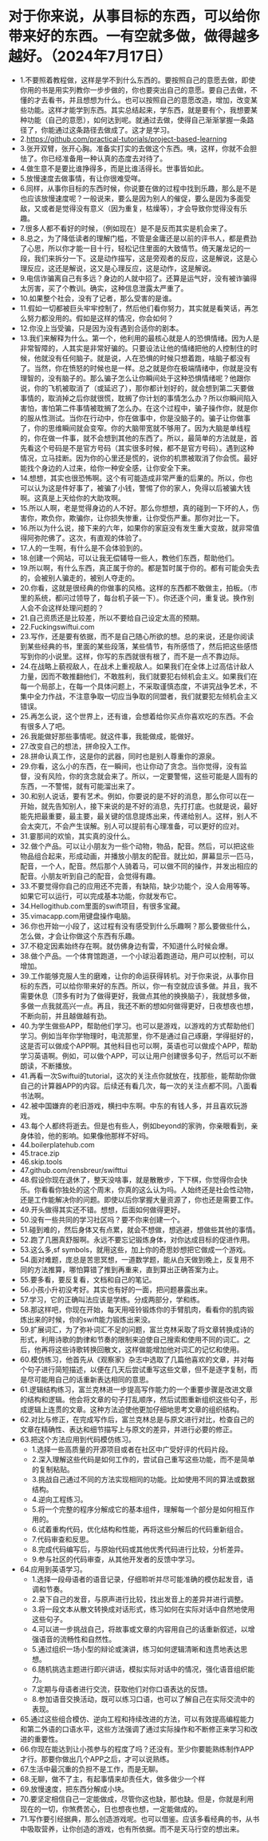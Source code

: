 # 对于你来说，从事目标的东西，可以给你带来好的东西。一有空就多做，做得越多越好。（2024年7月17日） 

- 1.不要照着教程做，这样是学不到什么东西的。要按照自己的意愿去做，即使你用的书是用实列教你一步步做的，你也要突出自己的意愿。要自己去做，不懂的才去看书，并且想想为什么。也可以按照自己的意愿改造，增加，改变某些功能。这样才能学到东西。其实总结起来，学东西，就是要有个，我想要某种功能（自己的意愿），如何达到呢。就通过去做，使得自己渐渐掌握一条路径了，你能通过这条路径去做成了。这才是学习。
- 2.https://github.com/practical-tutorials/project-based-learning
- 3.张开双臂，张开心胸。准备实打实的去做这个东西。咦，这样，你就不会胆怯了。你已经准备用一种认真的态度去对待了。
- 4.做生意不是要比谁挣得多，而是比谁活得长。世事皆如此。
- 5.放慢速度去做事情，有让你很难受咩。
- 6.同样，从事你目标的东西时候，你说要在做的过程中找到乐趣，那么是不是也应该放慢速度呢？一般说来，要么是因为别人的催促，要么是因为多面受敌，又或者是觉得没有意义（因为重复，枯燥等），才会导致你觉得没有乐趣。
- 7.很多人都不看好的时候，（例如现在）是不是反而其实是机会来了。
- 8.总之，为了降低读者的理解门槛，不管是金庸还是以前的评书人，都是费劲了心思，所以你才能一目十行，轻松记住里面的大致情节。倚天屠龙记的一段，我们来拆分一下。这是动作描写，这是旁观者的反应，这是解说，这是心理反应，这还是解说，这又是心理反应，这是动作，这是解说。
- 9.电信诈骗离自己有多远？身边的人就中招了。还算是运气好，没有被诈骗得太厉害，买了个教训。确实，这种信息泄露太严重了。
- 10.如果整个社会，没有了记者，那么受害的是谁。
- 11.假如一切都被巨头牢牢控制了，然后他们看你努力，其实就是看笑话，再怎么努力都没用的。假如是这样的情况，你会如何？
- 12.你没上当受骗，只是因为没有遇到合适你的剧本。
- 13.我们来解释为什么。第一个，他利用的最核心就是人的恐惧情绪。因为人是非常智障的，人其实是非常好骗的。只要设法让他的情绪把他的人控制住的时候，他就没有任何脑子。就是说，人在恐惧的时候只想着跑，啥脑子都没有了。当然，你在愤怒的时候也是一样。总之就是你在极端情绪中，你就是没有理智的，没有脑子的。那么骗子怎么让你瞬间处于这种恐惧情绪呢？他跟你说，你的飞机被取消了（或延迟了），那你都计划好的，就会想到第二天要做事情的，取消掉之后你就很慌，耽搁了你计划的事情怎么办？所以你瞬间陷入害怕，害怕第二件事情被耽搁了怎么办。在这个过程中，骗子操作你，就是你的服从性测试。当你在行动中，你在做事中，你是没脑子的。骗子让你做事了，你的思维瞬间就会变窄。你的大脑带宽就不够用了。因为大脑是单线程的，你在做一件事，就不会想到其他的东西了。所以，最简单的方法就是，首先看这个号码是不是官方号码（其实很多时候，都不是官方号码）。遇到这种情况，立马挂断。因为你的心里还是慌的，说你的机票被取消了你会慌。最好能找个身边的人过来，给你一种安全感，让你安全下来。
- 14.想想，其实也很恐怖啊。这个有可能造成非常严重的后果的。所以，你也可以认为这是件好事了，被骗了小钱，警惕了你的家人，免得以后被骗大钱啊。这真是上天给你的大助攻啊。
- 15.所以人啊，老是觉得身边的人不好。那么你想想，真的碰到一下坏的人，伤害你，欺负你，欺骗你，让你损失惨重，让你受伤严重。那你对比一下。
- 16.所以为什么说，接下来的六年，如果你的家庭没有发生重大变故，就非常值得阿弥陀佛了。这次，有直观的体验了。
- 17.人的一生啊，有什么是不会体验到的。
- 18.创建一个网站，可以让我无偿辅导一些人，教他们东西，帮助他们。
- 19.所以啊，有什么东西，真正属于你的。都是暂时属于你的。都有可能会失去的，会被别人骗走的，被别人夺走的。
- 20.你看，这就是很经典的你做事的风格。这样的东西都不敢做主，拍板。（市里的系统，都问过领导了，每台机子装一下）。你还逐个问，重复说。换作别人会不会这样处理问题的？
- 21.自己资质还是比较差，所以不要给自己设定太高的预期。
- 22.Fuckingswiftui.com
- 23.写作，还是要有依据，而不是自己随心所欲的想。总的来说，还是你阅读到某些经典的书，里面的某些段落，某些情节，有所感悟了，然后把这些感悟写到你的小说里。这样，你写的东西就很有根了，而不是一点不靠边际。
- 24.在战略上藐视敌人，在战术上重视敌人。如果我们在全体上过高估计敌人力量，因而不敢推翻他们，不敢胜利，我们就要犯右倾机会主义。如果我们在每一个局部上，在每一个具体问题上，不采取谨慎态度，不讲究战争艺术，不集中全力作战，不注意争取一切应当争取的同盟者，我们就要犯左倾机会主义错误。
- 25.再怎么说，这个世界上，还有谁，会想着给你买点你喜欢吃的东西。不会有很多人了吧。
- 26.我能做好那些事情呢。就这件事，我能做成，能做好。
- 27.改变自己的想法，拼命投入工作。
- 28.拼命认真工作，这是你的武器，同时也是别人尊重你的源泉。
- 29.你看，这么小的东西，在一瞬间，也让你动了贪念。当你觉得，没有监督，没有风险，你的贪念就会来了。所以，一定要警惕，这些可能是人固有的东西，一不警惕，就有可能溜出来了。
- 30.和别人说话，要有艺术。例如，你要说的是不好的消息，那么你可以在一开始，就先告知别人，接下来说的是不好的消息，先打打底。也就是说，最好能先把最重要，最主要，最关键的信息提炼出来，传递给别人。这样，别人不会太突兀，不会产生误解。别人可以提前有心理准备，可以更好的应对。
- 31.霎那间的欢愉，其实真的没什么。
- 32.做个产品。可以让小朋友为一些个动物，物品，配音。然后，可以把这些物品组合起来，形成动画，并播放小朋友的配音。就比如，屏幕显示一匹马，配音，一个人，配音。然后那个人骑着马，可以做不同的操作，并发出相应的配音。小朋友听到自己的配音，会觉得有趣。
- 33.不要觉得你自己的应用还不完善，有缺陷，缺少功能个，没人会用等等。如果它可以运行，可以完成基本功能，你就发布它。
- 34.Hellogithub.com里面的swift项目，有很多宝藏。
- 35.vimacapp.com用键盘操作电脑。
- 36.你也开始一小段了，这过程有没有感受到什么乐趣啊？那么要做些什么，怎么做，才会让你做这个东西有乐趣。
- 37.不稳定因素始终存在啊。就仿佛身边有雷，不知道什么时候会爆。
- 38.做个产品。一个体育馆跑道，一个小球沿着跑道动，用户可以控制，可以增加。
- 39.工作能够克服人生的磨难，让你的命运获得转机。对于你来说，从事你目标的东西，可以给你带来好的东西。所以，你一有空就应该多做。并且，我不需要休息（顶多有时为了做得更好，我做点其他的换换脑子），我就想多做，多做一点我就高兴一点。再且，我还不断的想如何做得更好，日夜想夜也想，不断向前，并且越做越有劲。
- 40.为学生做些APP，帮助他们学习。也可以是游戏，以游戏的方式帮助他们学习。例如当年你学物理时，电流那里，你不是通过自己琢磨，学得挺好的，这是否可以做成个APP啊。其他科目也可以啊，英语也可以做成个APP，帮助学习英语啊。例如，可以做个APP，可以让用户创建很多句子，然后可以不断朗读，不断播放。
- 41.再看一次Swiftui的tutorial，这次的关注点你就放在，找那些，能帮助你做自己的计算器APP的内容。后续还有看几次，每一次的关注点都不同。八面看书法啊。
- 42.被中国嫌弃的老旧游戏，横扫中东啊。中东的有钱人多，并且喜欢玩游戏。
- 43.每个人都终将逝去。但是也有些人，例如beyond的家驹，你亲眼看到，亲身体验，他的影响。如果像他那样不好吗。
- 44.boilerplatehub.com
- 45.trace.zip
- 46.skip.tools
- 47.github.com/rensbreur/swifttui
- 48.假设你现在退休了，整天没啥事，就是散散步，下下棋，你觉得你会快乐。你看看你独处的这个周末，你真的这么认为吗。人始终还是社会性动物，还是工作能解决你的问题。即使以后你掌握大量资源了，你也还是需要工作。
- 49.开头做得其实还不错。想想，后面如何做得更好。
- 50.没有一些共同的学习社区吗？要不你来创建一个。
- 51.碰到难的，然后身体又有点累，就会不想做，想逃避，想做些其他的事情。
- 52.跑了几圈真舒服啊。永远不要忘记锻炼身体，对你达成目标的促进作用。
- 53.这么多,sf symbols，就用这些，加上你的奇思妙想把它做成一个游戏。
- 54.面对难题，庞总是苦思冥想，一道数学题，能从白天做到晚上，反复用不同的方法推算，哪怕算错了推到再重来，直到算出正确答案为止。
- 55.要多看，要反复看，文档和自己的笔记。
- 56.小孩小升初没考好。其实也有好的一面，把问题暴露出来。
- 57.学习，它的正确叫法应该是学练。分成两部分，学和练。
- 58.那这样吧，你现在开始，每天用哑铃锻炼你的手臂肌肉，看看你的肌肉锻炼出来的时候，你的swift能力锻炼出来没。
- 59.扩展词汇，为了弥补词汇不足的问题，富兰克林采取了将文章转换成诗的形式，利用诗歌的韵律和节奏的限制来迫使自己搜索和使用不同的词汇。之后，他再将这些诗歌转换回散文，这样做能增加他对词汇的记忆和使用。
- 60.模仿练习，他首先从《观察家》杂志中选取了几篇他喜欢的文章，并对每个句子进行简短描述，以便在几天后尝试重写这些文章，但不是逐字复制，而是尽可能用自己的话重新表达相同的意思。
- 61.逻辑结构练习，富兰克林进一步提高写作能力的一个重要步骤是改进文章的结构和逻辑。他会将文章的句子打乱顺序，然后试图重新组织这些句子，形成逻辑上连贯的文章。这种方法迫使他更加仔细地思考文章的组织结构。
- 62.对比与修正，在完成写作后，富兰克林总是与原文进行对比，检查自己的文章在精确性、表达和细节描写上与原文的差异，并进行必要的修正。
- 63.把这个方法应用到代码模仿练习。
    - 1.选择一些高质量的开源项目或者在社区中广受好评的代码片段。
    - 2.深入理解这些代码是如何工作的，尝试自己重写这些功能，而不是简单的复制粘贴。
    - 3.挑战自己通过不同的方法实现相同的功能。比如使用不同的算法或数据结构。
    - 4.逆向工程练习。
    - 5.将一个完整的程序分解成它的基本组件，理解每一个部分是如何相互作用的。
    - 6.试着重构代码，优化结构和性能，再将这些分解后的代码重新组合。
    - 7.代码审查和反思。
    - 8.完成代码编写后，与原始代码或其他优秀代码进行比较，分析差异。
    - 9.参与社区的代码审查，从其他开发者的反馈中学习。
- 64.应用到英语学习。
    - 1.选择一段母语者的语音记录，仔细聆听并尽可能准确的模仿起发音，语调和节奏。
    - 2.录下自己的发音，与原声进行比较，找出发音上的差异并进行调整。
    - 3.将一段文本从散文转换成对话形式，练习如何在实际对话中自然地使用这些句子。
    - 4.可以进一步挑战自己，将故事或文章的内容用自己的话重新叙述，以增强语音的流畅性和自然性。
    - 5.通过组织一场小型的辩论或演讲，练习如何逻辑清晰和连贯地表达思想。
    - 6.随机挑选主题进行即兴讲话，模拟实际对话中的情况，强化语音组织能力。
    - 7.定期与母语者进行交流，获取他们对你口语表达的反馈。
    - 8.参加语音交换活动，既可以练习口语，也可以了解自己在实际交流中的表现。
- 65.通过这些组合模仿、逆向工程和持续改进的方法，可以有效提高编程能力和第二外语的口语水平，这些方法强调了通过实际操作和不断修正来学习和改进的重要性。
- 66.你现在能达到让小孩参与的程度了吗？还没有。至少你要能熟练制作APP才行。那要你做出几个APP之后，才可以说熟练。
- 67.生活中最沉重的负担不是工作，而是无聊。
- 68.无聊，做不了主，有起事情来却责任大，做多做少一个样
- 69.放慢速度，把东西分解成小块。
- 70.要坚定相信自己一定能做成，尽管你这也缺，那也缺。但是，你就是利用现在的一切，你煞费苦心，日也想夜也想，一定能做成的。
- 71.写作要引经据典，那么创造游戏呢。也可以借鉴。应该多看经典的书，从书中吸取营养，让你创造的游戏，也有所依据。而不是天马行空的想出来。
